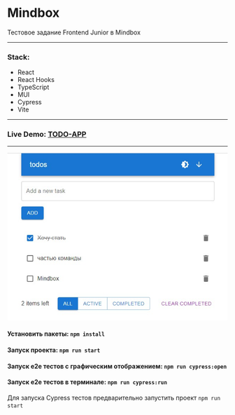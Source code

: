 # Mindbox

Тестовое задание Frontend Junior в Mindbox

---

### Stack:

- React
- React Hooks
- TypeScript
- MUI
- Cypress
- Vite

---

### Live Demo: [TODO-APP](https://todo-volkovva.netlify.app/)

---

![todo](screenshots/todo.jpg "demo todo")

#### Установить пакеты: `npm install`

#### Запуск проекта: `npm run start`

#### Запуск e2e тестов с графическим отображением: `npm run cypress:open`

#### Запуск e2e тестов в терминале: `npm run cypress:run`

Для запуска Cypress тестов предварительно запустить проект `npm run start`
